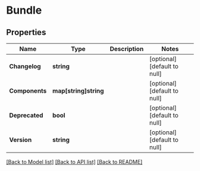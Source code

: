 # Bundle

## Properties
Name | Type | Description | Notes
------------ | ------------- | ------------- | -------------
**Changelog** | **string** |  | [optional] [default to null]
**Components** | **map[string]string** |  | [optional] [default to null]
**Deprecated** | **bool** |  | [optional] [default to null]
**Version** | **string** |  | [optional] [default to null]

[[Back to Model list]](../README.md#documentation-for-models) [[Back to API list]](../README.md#documentation-for-api-endpoints) [[Back to README]](../README.md)


